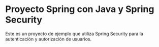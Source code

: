 # Proyecto Spring con Java y Spring Security

Este es un proyecto de ejemplo que utiliza Spring Security para la autenticación y autorización de usuarios. 
